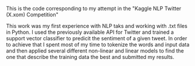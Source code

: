 This is the code corresponding to my attempt in the "Kaggle NLP Twitter (X.xom) Competition"

This work was my first experience with NLP taks and working with .txt files in Python. I used the previously available API for Twitter and trained a support vector classifier to predicit the sentiment of a given tweet. 
In order to achieve that I spent most of my time to tokenize the words and input data and then applied several different non-linear and linear models to find the one that describe the training data the best and submitted my results.
